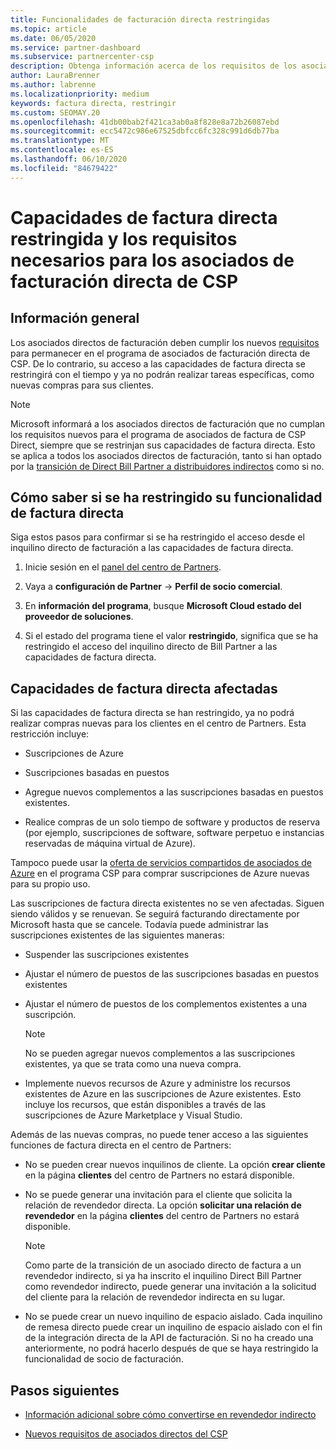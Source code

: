 ```yaml
---
title: Funcionalidades de facturación directa restringidas
ms.topic: article
ms.date: 06/05/2020
ms.service: partner-dashboard
ms.subservice: partnercenter-csp
description: Obtenga información acerca de los requisitos de los asociados de factura de CSP directos y qué hacer para evitar que se restrinjan las funcionalidades. Averigüe si sus funcionalidades se han restringido.
author: LauraBrenner
ms.author: labrenne
ms.localizationpriority: medium
keywords: factura directa, restringir
ms.custom: SEOMAY.20
ms.openlocfilehash: 41db00bab2f421ca3ab0a8f828e8a72b26087ebd
ms.sourcegitcommit: ecc5472c986e67525dbfcc6fc328c991d6db77ba
ms.translationtype: MT
ms.contentlocale: es-ES
ms.lasthandoff: 06/10/2020
ms.locfileid: "84679422"
---
```

# <a name="restricted-direct-bill-capabilities-and-the-requirements-needed-for-csp-direct-bill-partners"></a>Capacidades de factura directa restringida y los requisitos necesarios para los asociados de facturación directa de CSP  

## <a name="overview"></a>Información general

Los asociados directos de facturación deben cumplir los nuevos [requisitos](direct-partner-new-requirements.md) para permanecer en el programa de asociados de facturación directa de CSP. De lo contrario, su acceso a las capacidades de factura directa se restringirá con el tiempo y ya no podrán realizar tareas específicas, como nuevas compras para sus clientes.

> [!Note]
> Microsoft informará a los asociados directos de facturación que no cumplan los requisitos nuevos para el programa de asociados de factura de CSP Direct, siempre que se restrinjan sus capacidades de factura directa. Esto se aplica a todos los asociados directos de facturación, tanto si han optado por la [transición de Direct Bill Partner a distribuidores indirectos](transition-direct-to-indirect.md) como si no.  

## <a name="how-to-tell-if-your-direct-bill-capabilities-has-been-restricted"></a>Cómo saber si se ha restringido su funcionalidad de factura directa

Siga estos pasos para confirmar si se ha restringido el acceso desde el inquilino directo de facturación a las capacidades de factura directa.

1. Inicie sesión en el [panel del centro de Partners](https://partner.microsoft.com/dashboard).

2. Vaya a **configuración de Partner**  ->  **Perfil de socio comercial**.

3. En **información del programa**, busque **Microsoft Cloud estado del proveedor de soluciones**.

4. Si el estado del programa tiene el valor **restringido**, significa que se ha restringido el acceso del inquilino directo de Bill Partner a las capacidades de factura directa.

## <a name="affected-direct-bill-capabilities"></a>Capacidades de factura directa afectadas

Si las capacidades de factura directa se han restringido, ya no podrá realizar compras nuevas para los clientes en el centro de Partners. Esta restricción incluye:

- Suscripciones de Azure

- Suscripciones basadas en puestos

- Agregue nuevos complementos a las suscripciones basadas en puestos existentes.

- Realice compras de un solo tiempo de software y productos de reserva (por ejemplo, suscripciones de software, software perpetuo e instancias reservadas de máquina virtual de Azure).

Tampoco puede usar la [oferta de servicios compartidos de asociados de Azure](shared-services.md) en el programa CSP para comprar suscripciones de Azure nuevas para su propio uso.

Las suscripciones de factura directa existentes no se ven afectadas. Siguen siendo válidos y se renuevan. Se seguirá facturando directamente por Microsoft hasta que se cancele. Todavía puede administrar las suscripciones existentes de las siguientes maneras:

- Suspender las suscripciones existentes

- Ajustar el número de puestos de las suscripciones basadas en puestos existentes

- Ajustar el número de puestos de los complementos existentes a una suscripción. 
 
    >[!Note] 
    >No se pueden agregar nuevos complementos a las suscripciones existentes, ya que se trata como una nueva compra.

- Implemente nuevos recursos de Azure y administre los recursos existentes de Azure en las suscripciones de Azure existentes. Esto incluye los recursos, que están disponibles a través de las suscripciones de Azure Marketplace y Visual Studio.

Además de las nuevas compras, no puede tener acceso a las siguientes funciones de factura directa en el centro de Partners:

- No se pueden crear nuevos inquilinos de cliente. La opción **crear cliente** en la página **clientes** del centro de Partners no estará disponible.

- No se puede generar una invitación para el cliente que solicita la relación de revendedor directa. La opción **solicitar una relación de revendedor** en la página **clientes** del centro de Partners no estará disponible.

    >[!NOTE]
    >Como parte de la transición de un asociado directo de factura a un revendedor indirecto, si ya ha inscrito el inquilino Direct Bill Partner como revendedor indirecto, puede generar una invitación a la solicitud del cliente para la relación de revendedor indirecta en su lugar.

- No se puede crear un nuevo inquilino de espacio aislado. Cada inquilino de remesa directo puede crear un inquilino de espacio aislado con el fin de la integración directa de la API de facturación. Si no ha creado una anteriormente, no podrá hacerlo después de que se haya restringido la funcionalidad de socio de facturación.  

## <a name="next-steps"></a>Pasos siguientes

- [Información adicional sobre cómo convertirse en revendedor indirecto](https://assetsprod.microsoft.com/csp-directbill-to-indirect-transition.pdf)

- [Nuevos requisitos de asociados directos del CSP](direct-partner-new-requirements.md)